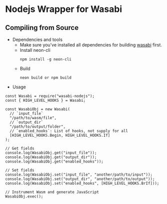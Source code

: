 # Nodejs Wrapper for Wasabi

## Compiling from Source

* Dependencies and tools
  * Make sure you've installed all dependencies for building [wasabi](https://github.com/danleh/wasabi) first.
  * Install neon-cli
    ```
    npm install -g neon-cli
    ```
  * Build
    ```
    neon build or npm build
    ```
* Usage

```
const Wasabi = require("wasabi-nodejs");
const { HIGH_LEVEL_HOOKS } = Wasabi;

const WasabiObj = new Wasabi(
  // `input_file`
  "/path/to/wasm/file",
  // `output_dir`
  "/path/to/output/folder",
  // `enabled_hooks`: List of hooks, not supply for all
  [HIGH_LEVEL_HOOKS.Begin, HIGH_LEVEL_HOOKS.If]
);

// Get fields
console.log(WasabiObj.get("input_file"));
console.log(WasabiObj.get("output_dir"));
console.log(WasabiObj.get("enabled_hooks"));

// Set fields
console.log(WasabiObj.set("input_file", "another/path/to/input"));
console.log(WasabiObj.set("output_dir", "another/path/to/output"));
console.log(WasabiObj.set("enabled_hooks", [HIGH_LEVEL_HOOKS.BrIf]));

// Instrument Wasm and generate JavaScript
WasabiObj.exec();
```
